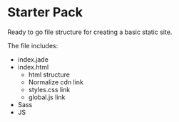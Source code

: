 # Starter Pack
Ready to go file structure for creating a basic static site.

The file includes:

- index.jade
- index.html
  - html structure
  - Normalize cdn link
  - styles.css link
  - global.js link
- Sass
- JS
